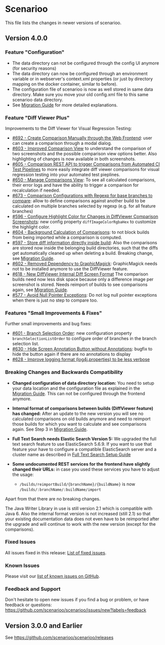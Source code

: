 # Scenarioo

This file lists the changes in newer versions of scenarioo.

## Version 4.0.0 

### Feature "Configuration"

* The data directory can not be configured through the config UI anymore (for security reasons)
* The data directory can now be configured through an environment variable or in webserver's context.xml properties (or just by directory mapping on the docker container, similar to before).
* The configuration file of scenarioo is now as well stored in same data directory. Make sure you move your old config.xml file to this same scenarioo data directory.
* See [Migration Guide](docs/setup/Migration-Guide.md) for more detailed explanations.

### Feature "Diff Viewer Plus"

Improvements to the Diff Viewer for Visual Regression Testing:


* [#692 - Create Comparison Manually through the Web Frontend](https://github.com/scenarioo/scenarioo/issues/692): user can create a comparison through a modal dialog.
* [#603 - Improved Comparison View](https://github.com/scenarioo/scenarioo/issues/603) to understand the comparison of two screenshots and the possible comparison view options better. Also highlighting of changes is now available in both screenshots.
* [#605 - Comparison REST API to trigger Comparisons from Automated CI Test Pipelines](https://github.com/scenarioo/scenarioo/issues/605) to more easily integrate diff viewer comparisons for visual regression testing into your automated test pieplines.
* [#650 - Manage Comparisons View](https://github.com/scenarioo/scenarioo/issues/650): To see all calculated comparisons, their error logs and have the ability to trigger a comparison for recalculation if needed.
* [#673 - Comparison Configurations with Regexp for base branches to compare](https://github.com/scenarioo/scenarioo/issues/673): allow to define comparisons against another build to be calculated on multiple branches selected by regexp (e.g. for all feature branches)
* [#596 - Configure Highlight Color for Changes in DiffViewer Comparison Screenshots](https://github.com/scenarioo/scenarioo/issues/596): new config property `diffImageColorRgbaHex` to customize the highlight color.
* [#604 - Background Calculation of Comparisons](https://github.com/scenarioo/scenarioo/issues/604): to not block builds from being imported while a comparison is computed.
* [#597 - Store diff information directly inside build](https://github.com/scenarioo/scenarioo/issues/597): Also the comparisons are stored now inside the belonging build directories, such that the diffs get automatically cleaned up when deleting a build. Breaking change, see [Migration Guide](docs/setup/Migration-Guide.md).
* [#602 - Removed Dependency to GraphicMagick](https://github.com/scenarioo/scenarioo/issues/602): GraphicMagick needs not to be installed anymore to use the DiffViewer feature.
* [#618 - New DiffViewer Internal Diff Screen Format](https://github.com/scenarioo/scenarioo/issues/618) The comparison builds need now less disk space because only a difference image per screenshot is stored. Needs reimport of builds to see comparisons again, see [Migration Guide](docs/setup/Migration-Guide.md).
* [#577 - Avoid Null Pointer Exceptions](https://github.com/scenarioo/scenarioo/issues/577): Do not log null pointer exceptions when there is just no step to compare too.

### Features "Small Improvements & Fixes"

Further small improvements and bug fixes:

* [#601 - Branch Selection Order](https://github.com/scenarioo/scenarioo/issues/601): new configuration property `branchSelectionListOrder` to configure order of branches in the branch selection list. 
* [#630 - Hide Screen Annotation Button without Annotations](https://github.com/scenarioo/scenarioo/issues/630): bugfix to hide the button again if there are no annotations to display
* [#628 - Improve logging format (log4j.properties) to be less verbose](https://github.com/scenarioo/scenarioo/issues/628)

### Breaking Changes and Backwards Compatibility

* **Changed configuration of data directory location:** You need to setup your data location and the configuration file 
as explained in the [Migration Guide](docs/setup/Migration-Guide.md). This can not be configured through the frontend anymore.

* **Internal format of comparisons between builds (DiffViewer feature) has changed:** After an update to the new version you will see no calculated comparisons on old builds anymore and need to reimport those builds for which you want to calculate and see comparisons again. See Step 3 in [Migration Guide](docs/setup/Migration-Guide.md).

* **Full Text Search needs Elastic Search Version 5:** We upgraded the full text search feature to use ElasticSearch 5.6.9. If you want to use that feature your have to configure a compatible ElasticSearch server and a cluster name as described in [Full Text Search Setup Guide](docs/features/full-text-search/setup.md)

* **Some undocumented REST services for the frontend have slightly changed their URLs:** in case you used these services you have to adjust the usage:
    * `/builds/reimportBuild/{branchName}/{buildName}` is now `/builds/:branchName/:buildName/import`

Apart from that there are no breaking changes.

The Java Writer Library in use is still version 2.1 which is compatible with Java 6. 
Also the internal format version is not increased (still 2.1) so that your existing documentation data 
does not even have to be reimported after the upgrade and will continue to work with the new version (except for the comparisons).

### Fixed Issues

All issues fixed in this release: [List of fixed issues](https://github.com/scenarioo/scenarioo/milestone/33?closed=1).

### Known Issues

Please visit our [list of known issues on GitHub](https://github.com/scenarioo/scenarioo/labels/known-issue).

### Feedback and Support

Don't hesitate to open new issues if you find a bug or problem, or have feedback or questions:
https://github.com/scenarioo/scenarioo/issues/new?labels=feedback

  
## Version 3.0.0 and Earlier 

See https://github.com/scenarioo/scenarioo/releases
  
